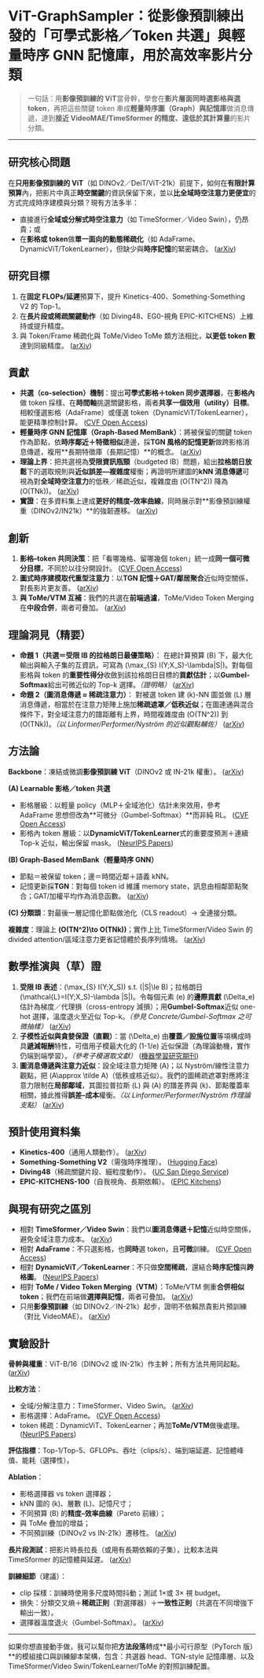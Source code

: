 # **ViT-GraphSampler：從影像預訓練出發的「可學式影格／Token 共選」與輕量時序 GNN 記憶庫，用於高效率影片分類**

> 一句話：用**影像預訓練的 ViT**當骨幹，學會在**影片層面同時選影格與選 token**，再把這些關鍵 token 串成**輕量時序圖（Graph）與記憶庫**做消息傳遞，達到**接近 VideoMAE/TimeSformer 的精度、遠低於其計算量**的影片分類。

---

## 研究核心問題

在**只用影像預訓練的 ViT**（如 DINOv2／DeiT/ViT-21k）前提下，如何在**有限計算預算**內，把影片中真正**時空關鍵**的資訊保留下來，並以**比全域時空注意力更便宜**的方式完成時序建模與分類？現有方法多半：

* 直接進行**全域或分解式時空注意力**（如 TimeSformer／Video Swin），仍昂貴；或
* 在**影格或 token**做**單一面向的動態稀疏化**（如 AdaFrame、DynamicViT/TokenLearner），但缺少與**時序記憶**的緊密耦合。 ([arXiv][1])

## 研究目標

1. 在**固定 FLOPs/延遲**預算下，提升 Kinetics-400、Something-Something V2 的 Top-1。
2. 在**長片段或稀疏關鍵動作**（如 Diving48、EG0-視角 EPIC-KITCHENS）上維持或提升精度。
3. 與 Token/Frame 稀疏化與 ToMe/Video ToMe 類方法相比，**以更低 token 數**達到同級精度。 ([arXiv][2])

## 貢獻

* **共選（co-selection）機制**：提出**可學式影格＋token 同步選擇器**，在**影格內**做 token 採樣、在**時間軸**挑選關鍵影格，兩者**共享一個效用（utility）目標**。相較僅選影格（AdaFrame）或僅選 token（DynamicViT/TokenLearner），能更精準控制計算。 ([CVF Open Access][3])
* **輕量時序 GNN 記憶庫（Graph-Based MemBank）**：將被保留的關鍵 token 作為節點，依**時序鄰近＋特徵相似**連邊，採**TGN 風格的記憶更新**做跨影格消息傳遞，複用**長期特徵庫（長期記憶）**的概念。 ([arXiv][4])
* **理論上界**：把共選視為**受限資訊瓶頸**（budgeted IB）問題，給出**拉格朗日放鬆**下的選取規則與**近似誤差—複雜度**權衡；再證明所建圖的**kNN 消息傳遞**可視為對**全域時空注意力**的低秩／稀疏近似，複雜度由 (O(TN^2)) 降為 (O(TNk))。 ([arXiv][5])
* **實證**：在多資料集上達成**更好的精度–效率曲線**，同時展示對**影像預訓練權重（DINOv2/IN21k）**的強韌遷移。 ([arXiv][6])

## 創新

1. **影格–token 共同決策**：把「看哪幾格、留哪幾個 token」統一成**同一個可微分目標**，不同於以往分開設計。 ([CVF Open Access][3])
2. **圖式時序建模取代重型注意力**：以**TGN 記憶＋GAT/鄰居聚合**近似時空關係，對長影片更友善。 ([arXiv][4])
3. **與 ToMe/VTM 互補**：我們的共選在**前端過濾**，ToMe/Video Token Merging 在**中段合併**，兩者可疊加。 ([arXiv][7])

## 理論洞見（精要）

* **命題 1（共選＝受限 IB 的拉格朗日最優策略）**：
  在總計算預算 (B) 下，最大化輸出與輸入子集的互資訊，可寫為 (\max_{S} I(Y;X_S)-\lambda|S|)。對每個影格與 token 的**重要性得分**收斂到該拉格朗日目標的**貢獻估計**；以**Gumbel-Softmax**給出可微近似的 Top-k 選擇。*（證明略）* ([arXiv][8])
* **命題 2（圖消息傳遞 ≈ 稀疏注意力）**：
  對被選 token 建 (k)-NN 圖並做 (L) 層消息傳遞，相當於在注意力矩陣上施加**稀疏遮罩／低秩近似**；在圖連通與混合條件下，對全域注意力的譜距離有上界，時間複雜度由 (O(TN^2)) 到 (O(TNk))。*（以 Linformer/Performer/Nyström 的近似觀點輔佐）* ([arXiv][5])

## 方法論

**Backbone**：凍結或微調**影像預訓練 ViT**（DINOv2 或 IN-21k 權重）。 ([arXiv][6])

**(A) Learnable 影格／token 共選**

* 影格層級：以輕量 policy（MLP＋全域池化）估計未來效用，參考 AdaFrame 思想但改為**可微分（Gumbel-Softmax）**而非純 RL。 ([CVF Open Access][3])
* 影格內 token 層級：以**DynamicViT/TokenLearner**式的重要度預測＋連續 Top-k 近似，輸出保留 mask。 ([NeurIPS Papers][9])

**(B) Graph-Based MemBank（輕量時序 GNN）**

* 節點＝被保留 token；邊＝時間近鄰＋語義 kNN。
* 記憶更新採**TGN**：對每個 token id 維護 memory state，訊息由相鄰節點聚合；GAT/加權平均作為消息函數。 ([arXiv][4])

**(C) 分類頭**：對最後一層記憶化節點做池化（CLS readout）→ 全連接分類。

**複雜度**：理論上 **(O(TN^2)\to O(TNk))**；實作上比 TimeSformer/Video Swin 的 divided attention/區域注意力更省記憶體於長序列情境。 ([arXiv][1])

## 數學推演與（草）證

1. **受限 IB 表述**：(\max_{S} I(Y;X_S)) s.t. (|S|\le B)；拉格朗日 (\mathcal{L}=I(Y;X_S)-\lambda |S|)。令每個元素 (e) 的**邊際貢獻** (\Delta_e) 估計為梯度／代理損（cross-entropy 減損）；用**Gumbel-Softmax**近似 one-hot 選擇，溫度退火至近似 Top-k。*（參見 Concrete/Gumbel-Softmax 之可微抽樣）* ([arXiv][10])
2. **子模性近似與貪婪保證（直觀）**：當 (\Delta_e) 由**覆蓋／設施位置**等項構成時具**遞減報酬**特性，可借用子模最大化的 (1-1/e) 近似保證（為理論動機，實作仍端到端學習）。*（參考子模選取文獻）* ([機器學習研究期刊][11])
3. **圖消息傳遞與注意力近似**：設全域注意力矩陣 (A)；以 Nyström/線性注意力觀點，把 (A\approx \tilde A)（低秩或核近似）。我們的圖稀疏遮罩對應將注意力限制在**局部鄰域**，其圖拉普拉斯 (L) 與 (A) 的譜差界與 (k)、節點覆蓋率相關，據此推得**誤差–成本**權衡。*（以 Linformer/Performer/Nyström 作理論支點）* ([arXiv][5])

## 預計使用資料集

* **Kinetics-400**（通用人類動作）。 ([arXiv][2])
* **Something-Something V2**（需強時序推理）。 ([Hugging Face][12])
* **Diving48**（稀疏關鍵片段、細粒度動作）。 ([UC San Diego Service][13])
* **EPIC-KITCHENS-100**（自我視角、長期依賴）。 ([EPIC Kitchens][14])

## 與現有研究之區別

* 相對 **TimeSformer／Video Swin**：我們以**圖消息傳遞＋記憶**近似時空關係，避免全域注意力成本。 ([arXiv][1])
* 相對 **AdaFrame**：不只選影格，也**同時**選 token，且**可微**訓練。 ([CVF Open Access][3])
* 相對 **DynamicViT／TokenLearner**：不只做**空間稀疏**，還結合**時序記憶**與**跨格圖**。 ([NeurIPS Papers][9])
* 相對 **ToMe / Video Token Merging（VTM）**：ToMe/VTM 側重**合併相似 token**；我們在前端做**選擇與記憶**，兩者可疊加。 ([arXiv][7])
* 只用**影像預訓練**（如 DINOv2／IN-21k）起步，證明不依賴昂貴影片預訓練（對比 VideoMAE）。 ([arXiv][6])

## 實驗設計

**骨幹與權重**：ViT-B/16（DINOv2 或 IN-21k）作主幹；所有方法共用同起點。 ([arXiv][6])

**比較方法**：

* 全域/分解注意力：TimeSformer、Video Swin。 ([arXiv][1])
* 影格選擇：AdaFrame。 ([CVF Open Access][3])
* token 稀疏：DynamicViT、TokenLearner；再加**ToMe/VTM**做後處理。 ([NeurIPS Papers][9])

**評估指標**：Top-1/Top-5、GFLOPs、吞吐（clips/s）、端到端延遲、記憶體峰值、能耗（選擇性）。

**Ablation**：

* 影格選擇器 vs token 選擇器；
* kNN 圖的 (k)、層數 (L)、記憶尺寸；
* 不同預算 (B) 的**精度–效率曲線**（Pareto 前緣）；
* 與 ToMe 疊加的增益；
* 不同預訓練（DINOv2 vs IN-21k）遷移性。 ([arXiv][6])

**長片段測試**：把影片時長拉長（或用有長期依賴的子集），比較本法與 TimeSformer 的記憶體與延遲。 ([arXiv][1])

**訓練細節**（建議）：

* clip 採樣：訓練時使用多尺度時間抖動；測試 1×或 3× 視 budget。
* 損失：分類交叉熵＋**稀疏正則**（對選擇器）＋**一致性正則**（共選在不同增強下輸出一致）。
* 選擇器溫度退火（Gumbel-Softmax）。 ([arXiv][8])

---

如果你想直接動手做，我可以幫你把**方法段落**轉成**最小可行原型（PyTorch 版）**的模組接口與訓練腳本架構，包含：共選器 head、TGN-style 記憶庫層、以及 TimeSformer/Video Swin/TokenLearner/ToMe 的對照訓練配置。

[1]: https://arxiv.org/abs/2102.05095 "Is Space-Time Attention All You Need for Video Understanding?"
[2]: https://arxiv.org/abs/1705.06950 "[1705.06950] The Kinetics Human Action Video Dataset"
[3]: https://openaccess.thecvf.com/content_CVPR_2019/html/Wu_AdaFrame_Adaptive_Frame_Selection_for_Fast_Video_Recognition_CVPR_2019_paper.html "AdaFrame: Adaptive Frame Selection for Fast Video Recognition"
[4]: https://arxiv.org/abs/2006.10637 "Temporal Graph Networks for Deep Learning on Dynamic Graphs"
[5]: https://arxiv.org/abs/2006.04768 "Linformer: Self-Attention with Linear Complexity"
[6]: https://arxiv.org/abs/2304.07193 "[2304.07193] DINOv2: Learning Robust Visual Features ..."
[7]: https://arxiv.org/abs/2210.09461 "Token Merging: Your ViT But Faster"
[8]: https://arxiv.org/pdf/1611.01144 "arXiv:1611.01144v5 [stat.ML] 5 Aug 2017"
[9]: https://papers.neurips.cc/paper_files/paper/2021/file/747d3443e319a22747fbb873e8b2f9f2-Paper.pdf "DynamicViT: Efficient Vision Transformers with Dynamic ..."
[10]: https://arxiv.org/pdf/1611.00712 "The Concrete distribution"
[11]: https://www.jmlr.org/papers/v21/19-467.html "Submodular selection for data summarization in Python"
[12]: https://huggingface.co/datasets/HuggingFaceM4/something_something_v2 "HuggingFaceM4/something_something_v2 · Datasets at ..."
[13]: https://www.svcl.ucsd.edu/projects/resound/dataset.html "Diving48 Dataset"
[14]: https://epic-kitchens.github.io/ "EPIC-KITCHENS Dataset"
